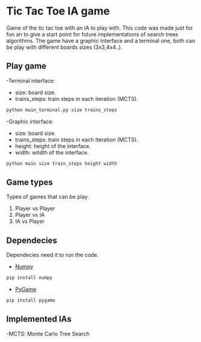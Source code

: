 # Tic Tac Toe IA game

Game of the tic tac toe with an IA to play with.  This code was made just for fun an to give a start point for future implementations of search trees algorithms.
The game have a graphic interface and a terminal one, both can be play with different boards sizes (3x3,4x4..). 

## Play game
  -Terminal interface:
  * size: board size.
  * trains_steps: train steps in each iteration (MCTS).
  ```python
  python main_terminal.py size trains_steps
  ```
  -Graphic interface:
  * size: board size.
  * trains_steps: train steps in each iteration (MCTS).
  * height: height of the interface.
  * width: witdth of the interface.
  ```python
  python main size train_steps height width
```

## Game types
  Types of games that can be play.
  1. Player vs Player
  2. Player vs IA
  3. IA vs Player

## Dependecies
  Dependecies need it to run the code.
  * [Numpy](https://numpy.org/)
  ```python
  pip install numpy
  ```
  * [PyGame](https://www.pygame.org)
  ```python
  pip install pygame
  ```
## Implemented IAs
  -MCTS: Monte Carlo Tree Search
